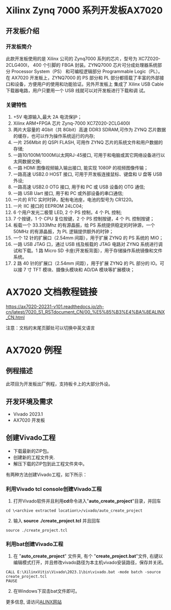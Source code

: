 # Xilinx Zynq 7000 系列开发板AX7020  
## 开发板介绍
### 开发板简介
此款开发板使用的是 Xilinx 公司的 Zynq7000 系列的芯片，型号为 XC7Z020-2CLG400I，
400 个引脚的 FBGA 封装。ZYNQ7000 芯片可分成处理器系统部分 Processor System（PS）
和可编程逻辑部分 Programmable Logic（PL）。在 AX7020 开发板上，ZYNQ7000 的 PS
部分和 PL 部分都搭载了丰富的外部接口和设备，方便用户的使用和功能验证。另外开发板上
集成了 Xilinx USB Cable 下载器电路，用户只要用一个 USB 线就可以对开发板进行下载和调
试。
### 关键特性
  1. +5V 电源输入,最大 2A 电流保护； 
  2. Xilinx ARM+FPGA 芯片 Zynq-7000 XC7Z020-2CLG400I   
  3. 两片大容量的 4Gbit（共 8Gbit）高速 DDR3 SDRAM,可作为 ZYNQ 芯片数据的缓存，也可以作为操作系统运行的内存;
  4. 一片 256Mbit 的 QSPI FLASH, 可用作 ZYNQ 芯片的系统文件和用户数据的存储;   
  5. 一路10/100M/1000M以太网RJ-45接口, 可用于和电脑或其它网络设备进行以太网数据交换;  
  6. 一路 HDMI 图像视频输入输出接口, 能实现 1080P 的视频图像传输； 
  7. 一路高速 USB2.0 HOST 接口, 可用于开发板连接鼠标、键盘和 U 盘等 USB 外设;
  8. 一路高速 USB2.0 OTG 接口, 用于和 PC 或 USB 设备的 OTG 通信; 
  9. 一路 USB Uart 接口, 用于和 PC 或外部设备的串口通信;
  10. 一片的 RTC 实时时钟，配有电池座，电池的型号为 CR1220。
  11. 一片 IIC 接口的 EEPROM 24LC04;
  12. 6 个用户发光二极管 LED, 2 个 PS 控制，4 个 PL 控制;
  13. 7 个按键，1 个 CPU 复位按键，2 个 PS 控制按键，4 个 PL 控制按键；
  14. 板载一个 33.333Mhz 的有源晶振，给 PS 系统提供稳定的时钟源，一个 50MHz 的有源晶振，为 PL 逻辑提供额外的时钟；
  15. 一个 12 针的扩展口（2.54mm 间距），用于扩展 ZYNQ 的 PS 系统的 MIO；
  16. 一路 USB JTAG 口，通过 USB 线及板载的 JTAG 电路对 ZYNQ 系统进行调试和下载。1 路 Micro SD 卡座(开发板背面），用于存储操作系统镜像和文件系统。
  17. 2 路 40 针的扩展口（2.54mm 间距），用于扩展 ZYNQ 的 PL 部分的 IO。可以接 7 寸 TFT 模块、摄像头模块和 AD/DA 模块等扩展模块；

# AX7020 文档教程链接
https://ax7020-20231-v101.readthedocs.io/zh-cn/latest/7020_S1_RSTdocument_CN/00_%E5%85%B3%E4%BA%8EALINX_CN.html

 注意：文档的末尾页脚处可以切换中英文语言

# AX7020  例程
## 例程描述
此项目为开发板出厂例程，支持板卡上的大部分外设。
## 开发环境及需求
* Vivado 2023.1
* AX7020 开发板
## 创建Vivado工程
* 下载最新的ZIP包。
* 创建新的工程文件夹.
* 解压下载的ZIP包到此工程文件夹中。


有两种方法创建Vivado工程，如下所示：
### 利用Vivado tcl console创建Vivado工程
1. 打开Vivado软件并且利用**cd**命令进入"**auto_create_project**"目录，并回车
```
cd \<archive extracted location\>/vivado/auto_create_project
```
2. 输入 **source ./create_project.tcl** 并且回车
```
source ./create_project.tcl
```

### 利用bat创建Vivado工程
1. 在 "**auto_create_project**" 文件夹, 有个 "**create_project.bat**"文件, 右键以编辑模式打开，并且修改vivado路径为本主机vivado安装路径，保存并关闭。
```
CALL E:\XilinxVitis\Vivado\2023.1\bin\vivado.bat -mode batch -source create_project.tcl
PAUSE
```
2. 在Windows下双击bat文件即可。


更多信息, 请访问[ALINX网站](https://www.alinx.com)